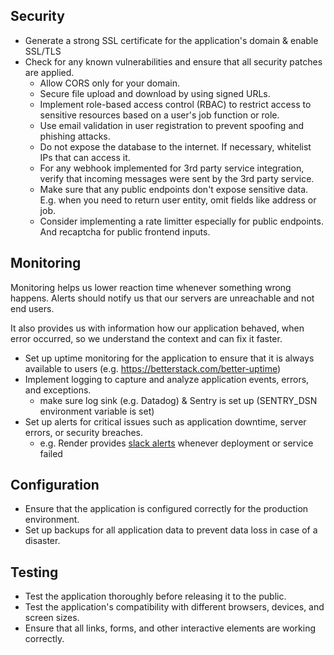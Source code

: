 ## Security

- Generate a strong SSL certificate for the application's domain & enable SSL/TLS
- Check for any known vulnerabilities and ensure that all security patches are applied.
  - Allow CORS only for your domain.
  - Secure file upload and download by using signed URLs.
  - Implement role-based access control (RBAC) to restrict access to sensitive resources based on a user's job function or role.
  - Use email validation in user registration to prevent spoofing and phishing attacks.
  - Do not expose the database to the internet. If necessary, whitelist IPs that can access it.
  - For any webhook implemented for 3rd party service integration, verify that incoming messages were sent by the 3rd party service.
  - Make sure that any public endpoints don't expose sensitive data. E.g. when you need to return user entity, omit fields like address or job.
  - Consider implementing a rate limitter especially for public endpoints. And recaptcha for public frontend inputs.

## Monitoring

Monitoring helps us lower reaction time whenever something wrong happens. Alerts should notify us that our servers are unreachable and not end users.

It also provides us with information how our application behaved, when error occurred, so we understand the context and can fix it faster.

- Set up uptime monitoring for the application to ensure that it is always available to users (e.g. https://betterstack.com/better-uptime)
- Implement logging to capture and analyze application events, errors, and exceptions.
  - make sure log sink (e.g. Datadog) & Sentry is set up (SENTRY_DSN environment variable is set)
- Set up alerts for critical issues such as application downtime, server errors, or security breaches.
  - e.g. Render provides [slack alerts](https://render.com/docs/slack-notifications) whenever deployment or service failed

## Configuration

- Ensure that the application is configured correctly for the production environment.
- Set up backups for all application data to prevent data loss in case of a disaster.

## Testing

- Test the application thoroughly before releasing it to the public.
- Test the application's compatibility with different browsers, devices, and screen sizes.
- Ensure that all links, forms, and other interactive elements are working correctly.
